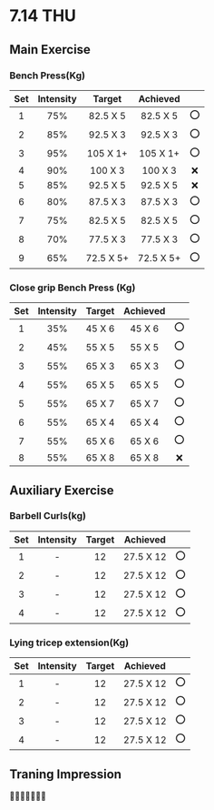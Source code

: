 # 7.14 THU

## Main Exercise



### Bench Press(Kg)

| Set  | Intensity |  Target   | Achieved  |      |
| :--: | :-------: | :-------: | :-------: | :--: |
|  1   |    75%    | 82.5 X 5  | 82.5 X 5  |  ⭕   |
|  2   |    85%    | 92.5 X 3  | 92.5 X 3  |  ⭕   |
|  3   |    95%    | 105 X 1+  | 105 X 1+  |  ⭕   |
|  4   |    90%    |  100 X 3  |  100 X 3  |  ❌   |
|  5   |    85%    | 92.5 X 5  | 92.5 X 5  |  ❌   |
|  6   |    80%    | 87.5 X 3  | 87.5 X 3  |  ⭕   |
|  7   |    75%    | 82.5 X 5  | 82.5 X 5  |  ⭕   |
|  8   |    70%    | 77.5 X 3  | 77.5 X 3  |  ⭕   |
|  9   |    65%    | 72.5 X 5+ | 72.5 X 5+ |  ⭕   |



### Close grip Bench Press (Kg)

| Set  | Intensity | Target | Achieved |      |
| :--: | :-------: | :----: | :------: | :--: |
|  1   |    35%    | 45 X 6 |  45 X 6  |  ⭕   |
|  2   |    45%    | 55 X 5 |  55 X 5  |  ⭕   |
|  3   |    55%    | 65 X 3 |  65 X 3  |  ⭕   |
|  4   |    55%    | 65 X 5 |  65 X 5  |  ⭕   |
|  5   |    55%    | 65 X 7 |  65 X 7  |  ⭕   |
|  6   |    55%    | 65 X 4 |  65 X 4  |  ⭕   |
|  7   |    55%    | 65 X 6 |  65 X 6  |  ⭕   |
|  8   |    55%    | 65 X 8 |  65 X 8  |  ❌   |



## Auxiliary Exercise



### Barbell Curls(kg)

| Set  | Intensity | Target | Achieved  |      |
| :--: | :-------: | :----: | :-------: | :--: |
|  1   |     -     |   12   | 27.5 X 12 |  ⭕   |
|  2   |     -     |   12   | 27.5 X 12 |  ⭕   |
|  3   |     -     |   12   | 27.5 X 12 |  ⭕   |
|  4   |     -     |   12   | 27.5 X 12 |  ⭕   |



### Lying tricep extension(Kg)

| Set  | Intensity | Target | Achieved  |      |
| :--: | :-------: | :----: | :-------: | :--: |
|  1   |     -     |   12   | 27.5 X 12 |  ⭕   |
|  2   |     -     |   12   | 27.5 X 12 |  ⭕   |
|  3   |     -     |   12   | 27.5 X 12 |  ⭕   |
|  4   |     -     |   12   | 27.5 X 12 |  ⭕   |





## Traning Impression

🥵🥵🥵🥵🥵🥵🥵

